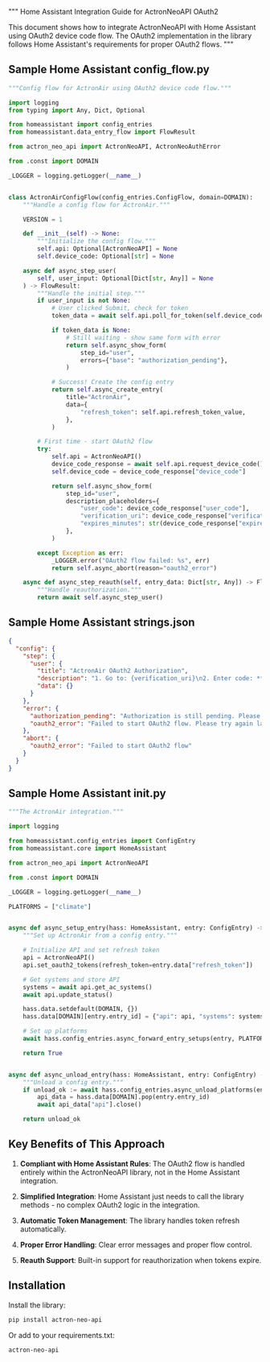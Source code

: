 """
Home Assistant Integration Guide for ActronNeoAPI OAuth2

This document shows how to integrate ActronNeoAPI with Home Assistant using OAuth2 device code flow.
The OAuth2 implementation in the library follows Home Assistant's requirements for proper OAuth2 flows.
"""

## Sample Home Assistant config_flow.py

```python
"""Config flow for ActronAir using OAuth2 device code flow."""

import logging
from typing import Any, Dict, Optional

from homeassistant import config_entries
from homeassistant.data_entry_flow import FlowResult

from actron_neo_api import ActronNeoAPI, ActronNeoAuthError

from .const import DOMAIN

_LOGGER = logging.getLogger(__name__)


class ActronAirConfigFlow(config_entries.ConfigFlow, domain=DOMAIN):
    """Handle a config flow for ActronAir."""

    VERSION = 1

    def __init__(self) -> None:
        """Initialize the config flow."""
        self.api: Optional[ActronNeoAPI] = None
        self.device_code: Optional[str] = None

    async def async_step_user(
        self, user_input: Optional[Dict[str, Any]] = None
    ) -> FlowResult:
        """Handle the initial step."""
        if user_input is not None:
            # User clicked Submit, check for token
            token_data = await self.api.poll_for_token(self.device_code)

            if token_data is None:
                # Still waiting - show same form with error
                return self.async_show_form(
                    step_id="user",
                    errors={"base": "authorization_pending"},
                )

            # Success! Create the config entry
            return self.async_create_entry(
                title="ActronAir",
                data={
                    "refresh_token": self.api.refresh_token_value,
                },
            )

        # First time - start OAuth2 flow
        try:
            self.api = ActronNeoAPI()
            device_code_response = await self.api.request_device_code()
            self.device_code = device_code_response["device_code"]

            return self.async_show_form(
                step_id="user",
                description_placeholders={
                    "user_code": device_code_response["user_code"],
                    "verification_uri": device_code_response["verification_uri"],
                    "expires_minutes": str(device_code_response["expires_in"] // 60),
                },
            )

        except Exception as err:
            _LOGGER.error("OAuth2 flow failed: %s", err)
            return self.async_abort(reason="oauth2_error")

    async def async_step_reauth(self, entry_data: Dict[str, Any]) -> FlowResult:
        """Handle reauthorization."""
        return await self.async_step_user()
```

## Sample Home Assistant strings.json

```json
{
  "config": {
    "step": {
      "user": {
        "title": "ActronAir OAuth2 Authorization",
        "description": "1. Go to: {verification_uri}\n2. Enter code: **{user_code}**\n3. Complete authorization within {expires_minutes} minutes\n\nClick **Submit** after completing authorization.",
        "data": {}
      }
    },
    "error": {
      "authorization_pending": "Authorization is still pending. Please complete the authorization process and try again.",
      "oauth2_error": "Failed to start OAuth2 flow. Please try again later."
    },
    "abort": {
      "oauth2_error": "Failed to start OAuth2 flow"
    }
  }
}
```

## Sample Home Assistant __init__.py

```python
"""The ActronAir integration."""

import logging

from homeassistant.config_entries import ConfigEntry
from homeassistant.core import HomeAssistant

from actron_neo_api import ActronNeoAPI

from .const import DOMAIN

_LOGGER = logging.getLogger(__name__)

PLATFORMS = ["climate"]


async def async_setup_entry(hass: HomeAssistant, entry: ConfigEntry) -> bool:
    """Set up ActronAir from a config entry."""

    # Initialize API and set refresh token
    api = ActronNeoAPI()
    api.set_oauth2_tokens(refresh_token=entry.data["refresh_token"])

    # Get systems and store API
    systems = await api.get_ac_systems()
    await api.update_status()

    hass.data.setdefault(DOMAIN, {})
    hass.data[DOMAIN][entry.entry_id] = {"api": api, "systems": systems}

    # Set up platforms
    await hass.config_entries.async_forward_entry_setups(entry, PLATFORMS)

    return True


async def async_unload_entry(hass: HomeAssistant, entry: ConfigEntry) -> bool:
    """Unload a config entry."""
    if unload_ok := await hass.config_entries.async_unload_platforms(entry, PLATFORMS):
        api_data = hass.data[DOMAIN].pop(entry.entry_id)
        await api_data["api"].close()

    return unload_ok
```

## Key Benefits of This Approach

1. **Compliant with Home Assistant Rules**: The OAuth2 flow is handled entirely within the ActronNeoAPI library, not in the Home Assistant integration.

2. **Simplified Integration**: Home Assistant just needs to call the library methods - no complex OAuth2 logic in the integration.

3. **Automatic Token Management**: The library handles token refresh automatically.

4. **Proper Error Handling**: Clear error messages and proper flow control.

5. **Reauth Support**: Built-in support for reauthorization when tokens expire.

## Installation

Install the library:

```bash
pip install actron-neo-api
```

Or add to your requirements.txt:

```
actron-neo-api
```

